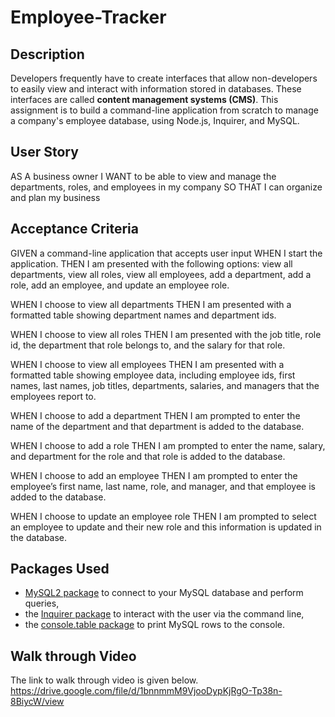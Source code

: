 # Employee-Tracker
## Description 
Developers frequently have to create interfaces that allow non-developers to easily view and interact with information stored in databases. These interfaces are called **content management systems (CMS)**. This assignment is to build a command-line application from scratch to manage a company's employee database, using Node.js, Inquirer, and MySQL.
## User Story
AS A business owner
I WANT to be able to view and manage the departments, roles, and employees in my company
SO THAT I can organize and plan my business
## Acceptance Criteria
GIVEN a command-line application that accepts user input
WHEN I start the application.
THEN I am presented with the following options: view all departments, view all roles, view all employees, add a department, add a role, add an employee, and update an employee role.

WHEN I choose to view all departments
THEN I am presented with a formatted table showing department names and department ids.

WHEN I choose to view all roles
THEN I am presented with the job title, role id, the department that role belongs to, and the salary for that role.

WHEN I choose to view all employees
THEN I am presented with a formatted table showing employee data, including employee ids, first names, last names, job titles, departments, salaries, and managers that the employees report to.

WHEN I choose to add a department
THEN I am prompted to enter the name of the department and that department is added to the database.

WHEN I choose to add a role
THEN I am prompted to enter the name, salary, and department for the role and that role is added to the database.

WHEN I choose to add an employee
THEN I am prompted to enter the employee’s first name, last name, role, and manager, and that employee is added to the database.

WHEN I choose to update an employee role
THEN I am prompted to select an employee to update and their new role and this information is updated in the database.
## Packages Used
* [MySQL2 package](https://www.npmjs.com/package/mysql2) to connect to your MySQL database and perform queries,
* the [Inquirer package](https://www.npmjs.com/package/inquirer) to interact with the user via the command line,
* the [console.table package](https://www.npmjs.com/package/console.table) to print MySQL rows to the console.

## Walk through Video
The link to walk through video is given below.
https://drive.google.com/file/d/1bnnmmM9VjooDypKjRgO-Tp38n-8BiycW/view